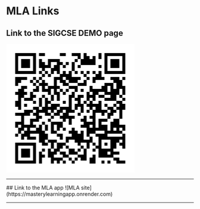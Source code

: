 # MLA Links

## Link to the SIGCSE DEMO page
![SIGCSE DEMO](QR_Code_MLA_SIGCSE_DEMO.png)
<hr>
## Link to the MLA app
![MLA site](https://masterylearningapp.onrender.com)
<hr>
